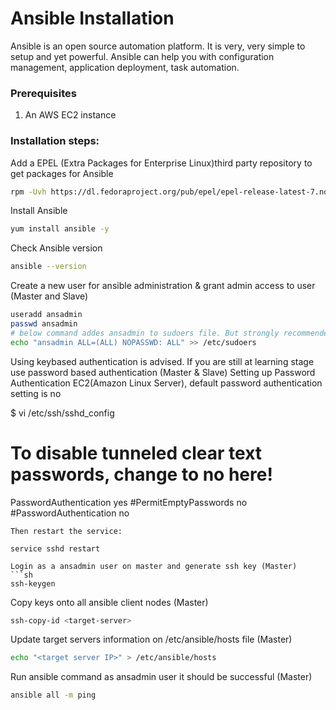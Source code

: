 # Ansible Installation

Ansible is an open source automation platform. It is very, very simple to setup and yet powerful. Ansible can help you with configuration management, application deployment, task automation.



### Prerequisites

1. An AWS EC2 instance 

### Installation steps:

Add a EPEL (Extra Packages for Enterprise Linux)third party repository to get packages for Ansible 
```sh 
rpm -Uvh https://dl.fedoraproject.org/pub/epel/epel-release-latest-7.noarch.rpm
```

Install Ansible
```sh 
yum install ansible -y 
```

Check Ansible version 

```sh 
ansible --version
```

Create a new user for ansible administration & grant admin access to user (Master and Slave)
```sh 
useradd ansadmin
passwd ansadmin
# below command addes ansadmin to sudoers file. But strongly recommended to use "visudo" command if you are aware vi or nano editor. 
echo "ansadmin ALL=(ALL) NOPASSWD: ALL" >> /etc/sudoers


```

Using keybased authentication is advised. If you are still at learning stage use password based authentication (Master & Slave)
Setting up Password Authentication
EC2(Amazon Linux Server), default password authentication setting is no

$ vi /etc/ssh/sshd_config
# To disable tunneled clear text passwords, change to no here!
PasswordAuthentication yes
#PermitEmptyPasswords no
#PasswordAuthentication no

``` 
Then restart the service:

service sshd restart

Login as a ansadmin user on master and generate ssh key (Master)
```sh 
ssh-keygen
```
Copy keys onto all ansible client nodes (Master)
```sh 
ssh-copy-id <target-server>
```

Update target servers information on /etc/ansible/hosts file (Master)
```sh 
echo "<target server IP>" > /etc/ansible/hosts
```
Run ansible command as ansadmin user it should be successful (Master)
```sh 
ansible all -m ping
```
